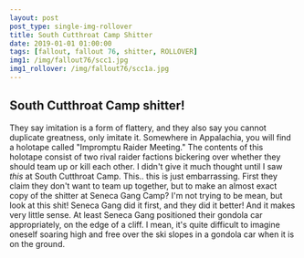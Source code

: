 ```yaml
---
layout: post
post_type: single-img-rollover
title: South Cutthroat Camp Shitter
date: 2019-01-01 01:00:00
tags: [fallout, fallout 76, shitter, ROLLOVER]
img1: /img/fallout76/scc1.jpg
img1_rollover: /img/fallout76/scc1a.jpg
---
```

## South Cutthroat Camp shitter!

They say imitation is a form of flattery, and they also say you cannot duplicate greatness, only imitate it. Somewhere in Appalachia, you will find a holotape called "Impromptu Raider Meeting." The contents of this holotape consist of two rival raider factions bickering over whether they should team up or kill each other. I didn't give it much thought until I saw *this* at South Cutthroat Camp. This.. this is just embarrassing. First they claim they don't want to team up together, but to make an almost exact copy of the shitter at Seneca Gang Camp? I'm not trying to be mean, but look at this shit! Seneca Gang did it first, and they did it better! And it makes very little sense. At least Seneca Gang positioned their gondola car appropriately, on the edge of a cliff. I mean, it's quite difficult to imagine oneself soaring high and free over the ski slopes in a gondola car when it is on the ground.
